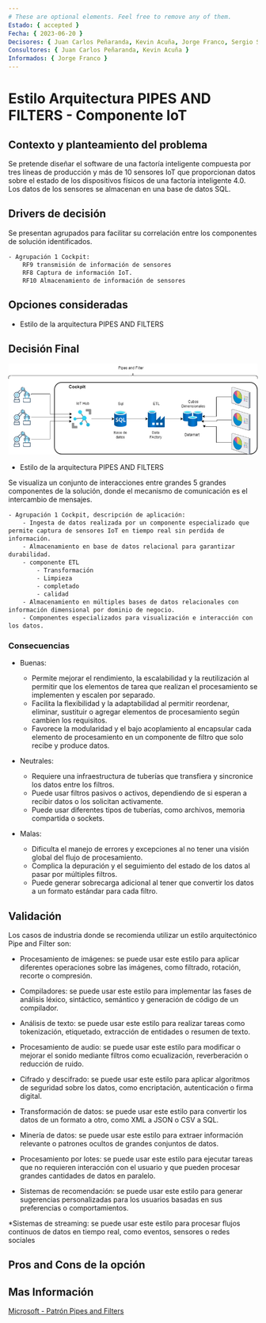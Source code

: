 ```yaml
---
# These are optional elements. Feel free to remove any of them.
Estado: { accepted }
Fecha: { 2023-06-20 }
Decisores: { Juan Carlos Peñaranda, Kevin Acuña, Jorge Franco, Sergio Silva }
Consultores: { Juan Carlos Peñaranda, Kevin Acuña }
Informados: { Jorge Franco }
---
```


# Estilo Arquitectura PIPES AND FILTERS - Componente IoT

## Contexto y planteamiento del problema

Se pretende diseñar el software de una factoría inteligente compuesta por tres líneas de producción y más de 10 sensores IoT que proporcionan datos sobre el estado de los dispositivos físicos de una factoría inteligente 4.0. Los datos de los sensores se almacenan en una base de datos SQL.

## Drivers de decisión

Se presentan agrupados para facilitar su correlación entre los componentes de solución identificados.

    - Agrupación 1 Cockpit: 
        RF9 transmisión de información de sensores
        RF8 Captura de información IoT.
        RF10 Almacenamiento de información de sensores

## Opciones consideradas

- Estilo de la arquitectura PIPES AND FILTERS

## Decisión Final

![bluePrint de la arquitectura](/Resources/BluePrint%20Pipe%20and%20Filters.png)

- Estilo de la arquitectura PIPES AND FILTERS

Se visualiza un conjunto de interacciones entre grandes 5 grandes componentes de la solución, donde el mecanismo de comunicación es el intercambio de mensajes.

    - Agrupación 1 Cockpit, descripción de aplicación:
        - Ingesta de datos realizada por un componente especializado que permite captura de sensores IoT en tiempo real sin perdida de información.
        - Almacenamiento en base de datos relacional para garantizar durabilidad.
        - componente ETL
            - Transformación
            - Limpieza
            - completado
            - calidad
        - Almacenamiento en múltiples bases de datos relacionales con información dimensional por dominio de negocio.
        - Componentes especializados para visualización e interacción con los datos.
           

### Consecuencias

* Buenas:
    * Permite mejorar el rendimiento, la escalabilidad y la reutilización al permitir que los elementos de tarea que realizan el procesamiento se implementen y escalen por separado.
    * Facilita la flexibilidad y la adaptabilidad al permitir reordenar, eliminar, sustituir o agregar elementos de procesamiento según cambien los requisitos.
    * Favorece la modularidad y el bajo acoplamiento al encapsular cada elemento de procesamiento en un componente de filtro que solo recibe y produce datos.

* Neutrales:
    * Requiere una infraestructura de tuberías que transfiera y sincronice los datos entre los filtros.
    * Puede usar filtros pasivos o activos, dependiendo de si esperan a recibir datos o los solicitan activamente.
    * Puede usar diferentes tipos de tuberías, como archivos, memoria compartida o sockets.

* Malas:
    * Dificulta el manejo de errores y excepciones al no tener una visión global del flujo de procesamiento.
    * Complica la depuración y el seguimiento del estado de los datos al pasar por múltiples filtros.
    * Puede generar sobrecarga adicional al tener que convertir los datos a un formato estándar para cada filtro.

## Validación

Los casos de industria donde se recomienda utilizar un estilo arquitectónico Pipe and Filter son:

* Procesamiento de imágenes: se puede usar este estilo para aplicar diferentes operaciones sobre las imágenes, como filtrado, rotación, recorte o compresión.

* Compiladores: se puede usar este estilo para implementar las fases de análisis léxico, sintáctico, semántico y generación de código de un compilador.

* Análisis de texto: se puede usar este estilo para realizar tareas como tokenización, etiquetado, extracción de entidades o resumen de texto.

* Procesamiento de audio: se puede usar este estilo para modificar o mejorar el sonido mediante filtros como ecualización, reverberación o reducción de ruido.

* Cifrado y descifrado: se puede usar este estilo para aplicar algoritmos de seguridad sobre los datos, como encriptación, autenticación o firma digital.

* Transformación de datos: se puede usar este estilo para convertir los datos de un formato a otro, como XML a JSON o CSV a SQL.

* Minería de datos: se puede usar este estilo para extraer información relevante o patrones ocultos de grandes conjuntos de datos.

* Procesamiento por lotes: se puede usar este estilo para ejecutar tareas que no requieren interacción con el usuario y que pueden procesar grandes cantidades de datos en paralelo.

* Sistemas de recomendación: se puede usar este estilo para generar sugerencias personalizadas para los usuarios basadas en sus preferencias o comportamientos.

*Sistemas de streaming: se puede usar este estilo para procesar flujos continuos de datos en tiempo real, como eventos, sensores o redes sociales

##  Pros and Cons de la opción

## Mas Información

[Microsoft - Patrón Pipes and Filters](
 #https://learn.microsoft.com/es-es/azure/architecture/patterns/pipes-and-filters)


